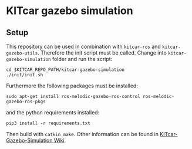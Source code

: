 # KITcar gazebo simulation

## Setup

This repository can be used in combination with `kitcar-ros` and `kitcar-gazebo-utils`. Therefore the init script must be called. Change into `kitcar-gazebo-simulation` folder and run the script:
```
cd $KITCAR_REPO_PATH/kitcar-gazebo-simulation
./init/init.sh
```
Furthermore the following packages must be installed:
```
sudo apt-get install ros-melodic-gazebo-ros-control ros-melodic-gazebo-ros-pkgs
```
and the python requirements installed:
```
pip3 install -r requirements.txt
```
Then build with `catkin_make`.
Other information can be found in [KITcar-Gazebo-Simulation Wiki](https://wiki.kitcar-team.de/doku.php?id=technik:repos:kitcar-gazebo-simulation:start).

